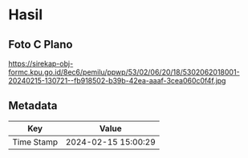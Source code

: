 # Hasil

## Foto C Plano

https://sirekap-obj-formc.kpu.go.id/8ec6/pemilu/ppwp/53/02/06/20/18/5302062018001-20240215-130721--fb918502-b39b-42ea-aaaf-3cea060c0f4f.jpg


## Metadata

| Key        | Value               |
| ---------- | ------------------- |
| Time Stamp | 2024-02-15 15:00:29 |



